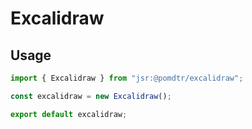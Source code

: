 # Excalidraw

## Usage

```ts
import { Excalidraw } from "jsr:@pomdtr/excalidraw";

const excalidraw = new Excalidraw();

export default excalidraw;
```
